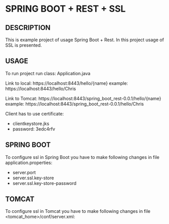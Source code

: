 SPRING BOOT + REST + SSL
========================


DESCRIPTION
-----------

This is example project of usage Spring Boot + Rest.
In this project usage of SSL is presented.
  

USAGE
-----

To run project run class: 
Application.java

Link to local:
https://localhost:8443/hello/{name}
example:
https://localhost:8443/hello/Chris

Link to Tomcat:
https://localhost:8443/spring_boot_rest-0.0.1/hello/{name}
example:
https://localhost:8443/spring_boot_rest-0.0.1/hello/Chris

Client has to use certificate:
- clientkeystore.jks
- password: 3edc4rfv


SPRING BOOT
-----------

To configure ssl in Spring Boot you have to make following changes in file application.properties:
- server.port
- server.ssl.key-store
- server.ssl.key-store-password


TOMCAT
------

To configure ssl in Tomcat you have to make following changes in file <tomcat_home>/conf/server.xml:

<Connector port="8080" protocol="HTTP/1.1"
               connectionTimeout="20000"
               redirectPort="8443" />
               
<Connector port="8443" protocol="org.apache.coyote.http11.Http11NioProtocol"
               maxThreads="150" SSLEnabled="true" scheme="https" secure="true"
               clientAuth="false" sslProtocol="TLS" 
			   keystoreFile="${catalina.home}/conf/serverkeystore.jks"			   
			   keystorePass="1qaz2wsx"/>                
